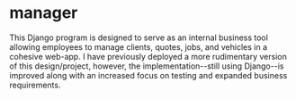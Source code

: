 # manager

This Django program is designed to serve as an internal business tool allowing employees to manage clients, quotes, jobs, and vehicles in a cohesive web-app. I have previously deployed a more rudimentary version of this design/project, however, the implementation--still using Django--is improved along with an increased focus on testing and expanded business requirements.
